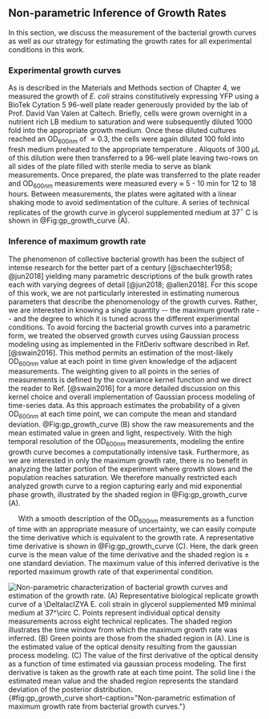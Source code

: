 ## Non-parametric Inference of Growth Rates

In this section, we discuss the measurement of the bacterial growth
curves as well as our strategy for estimating the growth rates for all
experimental conditions in this work.

### Experimental growth curves

As is described in the Materials and Methods section of Chapter 4,
we measured the growth of *E. coli* strains constitutively expressing
YFP using a BioTek Cytation 5 96-well plate reader generously provided
by the lab of Prof. David Van Valen at Caltech. Briefly, cells were
grown overnight in a nutrient rich LB medium to saturation and were
subsequently diluted 1000 fold into the appropriate growth medium. Once
these diluted cultures reached an OD$_{600nm}$ of $\approx 0.3$, the
cells were again diluted 100 fold into fresh medium preheated to the
appropriate temperature . Aliquots of 300 $\mu$L of this dilution were
then transferred to a 96-well plate leaving two-rows on all sides of the
plate filled with sterile media to serve as blank measurements. Once
prepared, the plate was transferred to the plate reader and OD$_{600nm}$
measurements were measured every $\approx$ 5 - 10 min for 12 to 18
hours. Between measurements, the plates were agitated with a linear
shaking mode to avoid sedimentation of the culture. A series of
technical replicates of the growth curve in glycerol supplemented medium
at 37$^\circ$ C is shown in @Fig:gp_growth_curve (A).

### Inference of maximum growth rate

The phenomenon of collective bacterial growth has been the subject of
intense research for the better part of a century
[@schaechter1958; @jun2018] yielding many parametric descriptions of the
bulk growth rates each with varying degrees of detail
[@jun2018; @allen2018]. For this scope of this work, we are not
particularly interested in estimating numerous parameters that describe
the phenomenology of the growth curves. Rather, we are interested in
knowing a single quantity -- the maximum growth rate -- and the degree
to which it is tuned across the different experimental conditions. To
avoid forcing the bacterial growth curves into a parametric form, we
treated the observed growth curves using Gaussian process modeling using
as implemented in the FitDeriv software described in Ref. [@swain2016].
This method permits an estimation of the most-likely OD$_{600nm}$ value
at each point in time given knowledge of the adjacent measurements. The
weighting given to all points in the series of measurements is defined
by the covariance kernel function and we direct the reader to Ref.
[@swain2016] for a more detailed discussion on this kernel choice and
overall implementation of Gaussian process modeling of time-series data.
As this approach estimates the probability of a given OD$_{600nm}$ at
each time point, we can compute the mean and standard deviation. @Fig:gp_growth_curve (B) show the raw measurements and the
mean estimated value in green and light, respectively. With the high
temporal resolution of the OD$_{600nm}$ measurements, modeling the
entire growth curve becomes a computationally intensive task.
Furthermore, as we are interested in only the maximum growth rate, there
is no benefit in analyzing the latter portion of the experiment where
growth slows and the population reaches saturation. We therefore
manually restricted each analyzed growth curve to a region capturing
early and mid exponential phase growth, illustrated by the shaded region
in @Fig:gp_growth_curve (A).

&nbsp;&nbsp;&nbsp;&nbsp;&nbsp;With a smooth description of the OD$_{600nm}$
measurements as a function of time with an appropriate measure of
uncertainty, we can easily compute the time derivative which is equivalent to
the growth rate. A representative time derivative is shown in
@Fig:gp_growth_curve (C). Here, the dark green curve is the mean value of
the time derivative and the shaded region is $\pm$ one standard deviation.
The maximum value of this inferred derivative is the reported maximum growth
rate of that experimental condition.

![**Non-parametric characterization of bacterial growth curves and estimation of
the growth rate.** (A) Representative biological replicate growth curve of a
$\Delta$*lacIZYA E. coli* strain in glycerol supplemented M9 minimal medium at
37$^\circ$ C. Points represent individual optical density measurements across
eight technical replicates. The shaded region illustrates the time window from
which the maximum growth rate was inferred. (B) Green points are those from the
shaded region in (A).  Line is the estimated value of the optical density
resulting from the gaussian process modeling. (C) The value of the first
derivative of the optical density as a function of time estimated via gaussian
process modeling. The first derivative is taken as the growth rate at each time
point. The solid line i the estimated mean value and the shaded region
represents the standard deviation of the posterior
distribution.](ch8_figS1){#fig:gp_growth_curve short-caption="Non-parametric
estimation of maximum growth rate from bacterial growth curves."}
